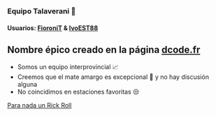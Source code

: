 ### Equipo Talaverani :space_invader:
#### Usuarios: [FioroniT](https://github.com/FioroniT) & [IvoEST88](https://github.com/IvoEST88)
## Nombre épico creado en la página [dcode.fr](https://www.dcode.fr/mezclador-palabras)
* Somos un equipo interprovincial :chart_with_upwards_trend:
* Creemos que el mate amargo es excepcional :mate: y no hay discusión alguna
* No coincidimos en estaciones favoritas :unamused:


[Para nada un Rick Roll](https://www.youtube.com/watch?v=dQw4w9WgXcQ)

